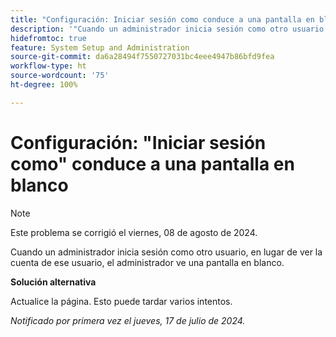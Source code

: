 ```yaml
---
title: "Configuración: Iniciar sesión como conduce a una pantalla en blanco"
description: '"Cuando un administrador inicia sesión como otro usuario, en lugar de ver la cuenta de ese usuario, el administrador ve una pantalla en blanco".'
hidefromtoc: true
feature: System Setup and Administration
source-git-commit: da6a28494f7550727031bc4eee4947b86bfd9fea
workflow-type: ht
source-wordcount: '75'
ht-degree: 100%

---
```



# Configuración: &quot;Iniciar sesión como&quot; conduce a una pantalla en blanco

>[!NOTE]
>
>Este problema se corrigió el viernes, 08 de agosto de 2024.

Cuando un administrador inicia sesión como otro usuario, en lugar de ver la cuenta de ese usuario, el administrador ve una pantalla en blanco.

**Solución alternativa**

Actualice la página. Esto puede tardar varios intentos.

_Notificado por primera vez el jueves, 17 de julio de 2024._
